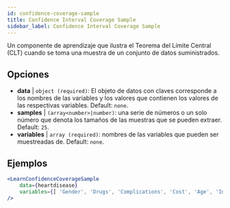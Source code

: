 ```yaml
---
id: confidence-coverage-sample
title: Confidence Interval Coverage Sample
sidebar_label: Confidence Interval Coverage Sample
---
```


Un componente de aprendizaje que ilustra el Teorema del Límite Central (CLT) cuando se toma una muestra de un conjunto de datos suministrados.

## Opciones

* __data__ | `object (required)`: El objeto de datos con claves corresponde a los nombres de las variables y los valores que contienen los valores de las respectivas variables. Default: `none`.
* __samples__ | `(array<number>|number)`: una serie de números o un solo número que denota los tamaños de las muestras que se pueden extraer. Default: `25`.
* __variables__ | `array (required)`: nombres de las variables que pueden ser muestreadas de. Default: `none`.


## Ejemplos

```jsx live
<LearnConfidenceCoverageSample 
    data={heartdisease} 
    variables={[ 'Gender', 'Drugs', 'Complications', 'Cost', 'Age', 'Interventions', 'ERVisit', 'Comorbidities', 'Duration' ]}
/>
```

